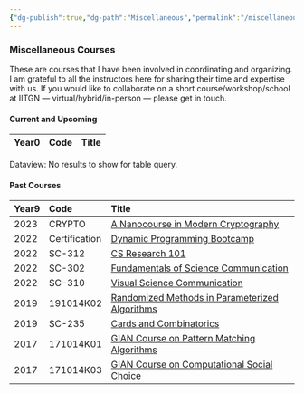 ```yaml
---
{"dg-publish":true,"dg-path":"Miscellaneous","permalink":"/miscellaneous/"}
---
```


### Miscellaneous Courses

These are courses that I have been involved in coordinating and organizing. I am grateful to all the instructors here for sharing their time and expertise with us. If you would like to collaborate on a short course/workshop/school at IITGN — virtual/hybrid/in-person — please get in touch.
#### Current and Upcoming

<div><table class="dataview table-view-table"><thead class="table-view-thead"><tr class="table-view-tr-header"><th class="table-view-th" style="text-align: left;"><span>Year</span><span class="dataview small-text">0</span></th><th class="table-view-th" style="text-align: left;"><span>Code</span></th><th class="table-view-th" style="text-align: left;"><span>Title</span></th></tr></thead><tbody class="table-view-tbody"></tbody></table><div class="dataview dataview-error-box"><p class="dataview dataview-error-message">Dataview: No results to show for table query.</p></div></div>

#### Past Courses

<div><table class="dataview table-view-table"><thead class="table-view-thead"><tr class="table-view-tr-header"><th class="table-view-th" style="text-align: left;"><span>Year</span><span class="dataview small-text">9</span></th><th class="table-view-th" style="text-align: left;"><span>Code</span></th><th class="table-view-th" style="text-align: left;"><span>Title</span></th></tr></thead><tbody class="table-view-tbody"><tr><td style="text-align: left;">2023</td><td style="text-align: left;"><span>CRYPTO</span></td><td style="text-align: left;"><span><a data-tooltip-position="top" aria-label="Courses/Miscellaneous/CRYPTO/Main.md" data-href="Courses/Miscellaneous/CRYPTO/Main.md" href="Courses/Miscellaneous/CRYPTO/Main.md" class="internal-link" target="_blank" rel="noopener nofollow">A Nanocourse in Modern Cryptography</a></span></td></tr><tr><td style="text-align: left;">2022</td><td style="text-align: left;"><span>Certification</span></td><td style="text-align: left;"><span><a data-tooltip-position="top" aria-label="Courses/Miscellaneous/DP-Bootcamp/Main.md" data-href="Courses/Miscellaneous/DP-Bootcamp/Main.md" href="Courses/Miscellaneous/DP-Bootcamp/Main.md" class="internal-link" target="_blank" rel="noopener nofollow">Dynamic Programming Bootcamp</a></span></td></tr><tr><td style="text-align: left;">2022</td><td style="text-align: left;"><span>SC-312</span></td><td style="text-align: left;"><span><a data-tooltip-position="top" aria-label="Courses/Miscellaneous/SC-312/Main.md" data-href="Courses/Miscellaneous/SC-312/Main.md" href="Courses/Miscellaneous/SC-312/Main.md" class="internal-link" target="_blank" rel="noopener nofollow">CS Research 101</a></span></td></tr><tr><td style="text-align: left;">2022</td><td style="text-align: left;"><span>SC-302</span></td><td style="text-align: left;"><span><a data-tooltip-position="top" aria-label="Courses/Miscellaneous/SC-302/Main.md" data-href="Courses/Miscellaneous/SC-302/Main.md" href="Courses/Miscellaneous/SC-302/Main.md" class="internal-link" target="_blank" rel="noopener nofollow">Fundamentals of Science Communication</a></span></td></tr><tr><td style="text-align: left;">2022</td><td style="text-align: left;"><span>SC-310</span></td><td style="text-align: left;"><span><a data-tooltip-position="top" aria-label="Courses/Miscellaneous/SC-310/Main.md" data-href="Courses/Miscellaneous/SC-310/Main.md" href="Courses/Miscellaneous/SC-310/Main.md" class="internal-link" target="_blank" rel="noopener nofollow">Visual Science Communication</a></span></td></tr><tr><td style="text-align: left;">2019</td><td style="text-align: left;"><span>191014K02</span></td><td style="text-align: left;"><span><a data-tooltip-position="top" aria-label="Courses/Miscellaneous/191014K02/Main.md" data-href="Courses/Miscellaneous/191014K02/Main.md" href="Courses/Miscellaneous/191014K02/Main.md" class="internal-link" target="_blank" rel="noopener nofollow">Randomized Methods in Parameterized Algorithms</a></span></td></tr><tr><td style="text-align: left;">2019</td><td style="text-align: left;"><span>SC-235</span></td><td style="text-align: left;"><span><a data-tooltip-position="top" aria-label="Courses/Miscellaneous/SC-235/Main.md" data-href="Courses/Miscellaneous/SC-235/Main.md" href="Courses/Miscellaneous/SC-235/Main.md" class="internal-link" target="_blank" rel="noopener nofollow">Cards and Combinatorics</a></span></td></tr><tr><td style="text-align: left;">2017</td><td style="text-align: left;"><span>171014K01</span></td><td style="text-align: left;"><span><a data-tooltip-position="top" aria-label="Courses/Miscellaneous/171014K01/Main.md" data-href="Courses/Miscellaneous/171014K01/Main.md" href="Courses/Miscellaneous/171014K01/Main.md" class="internal-link" target="_blank" rel="noopener nofollow">GIAN Course on Pattern Matching Algorithms</a></span></td></tr><tr><td style="text-align: left;">2017</td><td style="text-align: left;"><span>171014K03</span></td><td style="text-align: left;"><span><a data-tooltip-position="top" aria-label="Courses/Miscellaneous/171014K03/Main.md" data-href="Courses/Miscellaneous/171014K03/Main.md" href="Courses/Miscellaneous/171014K03/Main.md" class="internal-link" target="_blank" rel="noopener nofollow">GIAN Course on Computational Social Choice</a></span></td></tr></tbody></table></div>